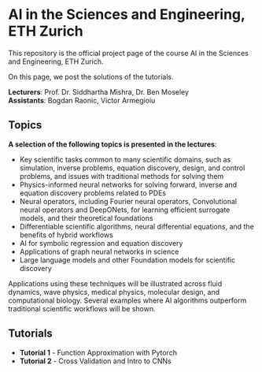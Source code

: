 # AI in the Sciences and Engineering, ETH Zurich 

This repository is the official project page of the course AI in the Sciences and Engineering, ETH Zurich. 

On this page, we post the solutions of the tutorials.

**Lecturers**: 	Prof. Dr. Siddhartha Mishra, Dr. Ben Moseley\
**Assistants**: Bogdan Raonic, Victor Armegioiu

## Topics

**A selection of the following topics is presented in the lectures**:

- Key scientific tasks common to many scientific domains, such as simulation, inverse problems, equation discovery, design, and control problems, and issues with traditional methods for solving them
- Physics-informed neural networks for solving forward, inverse and equation discovery problems related to PDEs
- Neural operators, including Fourier neural operators, Convolutional neural operators and DeepONets, for learning efficient surrogate models, and their theoretical foundations
- Differentiable scientific algorithms, neural differential equations, and the benefits of hybrid workflows
- AI for symbolic regression and equation discovery
- Applications of graph neural networks in science
- Large language models and other Foundation models for scientific discovery

Applications using these techniques will be illustrated across fluid dynamics, wave physics, medical physics, molecular design, and computational biology. Several examples where AI algorithms outperform traditional scientific workflows will be shown.

## Tutorials
- **Tutorial 1** - Function Approximation with Pytorch
- **Tutorial 2** - Cross Validation and Intro to CNNs

